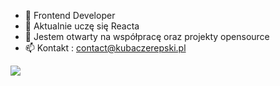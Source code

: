
- 🔭 Frontend Developer
- 🌱 Aktualnie uczę się Reacta 
- 👯 Jestem otwarty na współpracę oraz projekty opensource
- 📫 Kontakt : contact@kubaczerepski.pl
 <img src="https://github-readme-stats.vercel.app/api?username=kubaczerepski&&show_icons=true&title_color=ffffff&icon_color=bb2acf&text_color=daf7dc&bg_color=151515">

